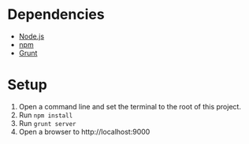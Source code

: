# Dependencies

* [Node.js]()
* [npm]()
* [Grunt]()

# Setup

1. Open a command line and set the terminal to the root of this project.
2. Run ```npm install```
3. Run ```grunt server```
4. Open a browser to http://localhost:9000